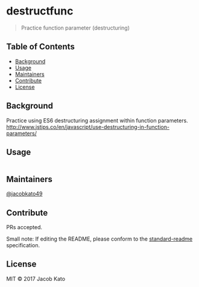 # destructfunc


> Practice function parameter (destructuring)

## Table of Contents

- [Background](#background)
- [Usage](#usage)
- [Maintainers](#maintainers)
- [Contribute](#contribute)
- [License](#license)

## Background
Practice using ES6 destructuring assignment within function parameters.
http://www.jstips.co/en/javascript/use-destructuring-in-function-parameters/

## Usage

```
```

## Maintainers

[@jacobkato49](https://github.com/jacobkato49)

## Contribute

PRs accepted.

Small note: If editing the README, please conform to the [standard-readme](https://github.com/RichardLitt/standard-readme) specification.

## License

MIT © 2017 Jacob Kato

